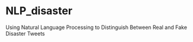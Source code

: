 # NLP_disaster
Using Natural Language Processing to Distinguish Between Real and Fake Disaster Tweets
